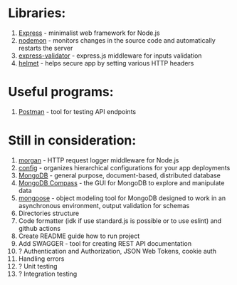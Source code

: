 # Libraries:

1. [Express](https://expressjs.com/) - minimalist web framework for Node.js
2. [nodemon](https://nodemon.io/) - monitors changes in the source code and automatically restarts the server
3. [express-validator](https://express-validator.github.io/docs/) - express.js middleware for inputs validation
4. [helmet](https://github.com/helmetjs/helmet) - helps secure app by setting various HTTP headers

# Useful programs:

1. [Postman](https://www.postman.com/) - tool for testing API endpoints

# Still in consideration:

1. [morgan](http://expressjs.com/en/resources/middleware/morgan.html) -  HTTP request logger middleware for Node.js
2. [config](https://www.npmjs.com/package/config) - organizes hierarchical configurations for your app deployments
3. [MongoDB](https://www.mongodb.com/) - general purpose, document-based, distributed database
4. [MongoDB Compass](https://www.mongodb.com/products/compass) - the GUI for MongoDB to explore and manipulate data
5. [mongoose]('https://www.npmjs.com/package/mongoose') - object modeling tool for MongoDB designed to work in an asynchronous environment, output validation for schemas
6. Directories structure
7. Code formatter (idk if use standard.js is possible or to use eslint) and github actions
8. Create README guide how to run project
9. Add SWAGGER - tool for creating REST API documentation
10. ? Authentication and Authorization, JSON Web Tokens, cookie auth
11. Handling errors
12. ? Unit testing
13. ? Integration testing